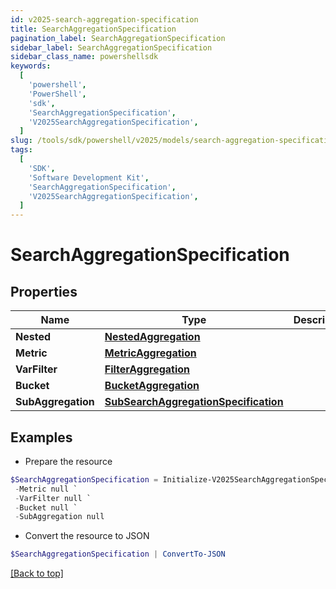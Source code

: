 ```yaml
---
id: v2025-search-aggregation-specification
title: SearchAggregationSpecification
pagination_label: SearchAggregationSpecification
sidebar_label: SearchAggregationSpecification
sidebar_class_name: powershellsdk
keywords:
  [
    'powershell',
    'PowerShell',
    'sdk',
    'SearchAggregationSpecification',
    'V2025SearchAggregationSpecification',
  ]
slug: /tools/sdk/powershell/v2025/models/search-aggregation-specification
tags:
  [
    'SDK',
    'Software Development Kit',
    'SearchAggregationSpecification',
    'V2025SearchAggregationSpecification',
  ]
---
```


# SearchAggregationSpecification

## Properties

| Name | Type | Description | Notes |
| --- | --- | --- | --- |
| **Nested** | [**NestedAggregation**](nested-aggregation) |  | [optional] |
| **Metric** | [**MetricAggregation**](metric-aggregation) |  | [optional] |
| **VarFilter** | [**FilterAggregation**](filter-aggregation) |  | [optional] |
| **Bucket** | [**BucketAggregation**](bucket-aggregation) |  | [optional] |
| **SubAggregation** | [**SubSearchAggregationSpecification**](sub-search-aggregation-specification) |  | [optional] |

## Examples

- Prepare the resource

```powershell
$SearchAggregationSpecification = Initialize-V2025SearchAggregationSpecification  -Nested null `
 -Metric null `
 -VarFilter null `
 -Bucket null `
 -SubAggregation null
```

- Convert the resource to JSON

```powershell
$SearchAggregationSpecification | ConvertTo-JSON
```

[[Back to top]](#)
